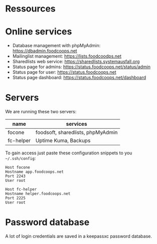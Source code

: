 Ressources
==========

# Online services

- Database management with phpMyAdmin: https://dbadmin.foodcoops.net
- Mailinglist management: https://lists.foodcoodps.net
- Sharedlists web service: https://sharedlists.systemausfall.org
- Status page for admins: https://status.foodcoops.net/status/admin
- Status page for user: https://status.foodcoops.net
- Status page dashboard: https://status.foodcoops.net/dashboard

# Servers

We are running these two servers:

| name | services |
|------|----------|
| focone | foodsoft, sharedlists, phpMyAdmin |
| fc-helper | Uptime Kuma, Backups |

To gain access just paste these configuration snippets to you `~/.ssh/config`:
```Shell
Host focone
Hostname app.foodcoops.net
Port 2243
User root

Host fc-helper
Hostname helper.foodcoops.net
Port 2225
User root
```

# Password database

A lot of login credentials are saved in a keepassxc password database.
